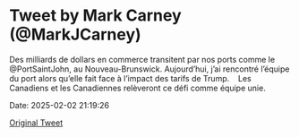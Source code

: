 # Tweet by Mark Carney (@MarkJCarney)

Des milliards de dollars en commerce transitent par nos ports comme le @PortSaintJohn, au Nouveau-Brunswick. Aujourd’hui, j’ai rencontré l’équipe du port alors qu’elle fait face à l’impact des tarifs de Trump.
  
Les Canadiens et les Canadiennes relèveront ce défi comme équipe unie.

Date: 2025-02-02 21:19:26

[Original Tweet](https://x.com/MarkJCarney/status/1886162535289655784)
